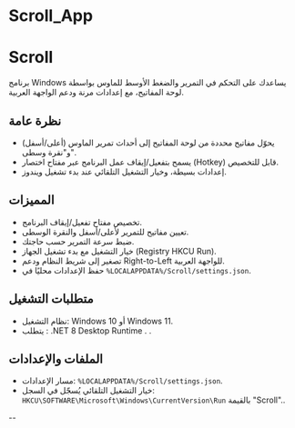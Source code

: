 # Scroll_App
# Scroll

برنامج Windows يساعدك على التحكم في التمرير والضغط الأوسط للماوس بواسطة لوحة المفاتيح، مع إعدادات مرنة ودعم الواجهة العربية.

## نظرة عامة
- يحوّل مفاتيح محددة من لوحة المفاتيح إلى أحداث تمرير الماوس (أعلى/أسفل) و"نقرة وسطى".
- يسمح بتفعيل/إيقاف عمل البرنامج عبر مفتاح اختصار (Hotkey) قابل للتخصيص.
- إعدادات بسيطة، وخيار التشغيل التلقائي عند بدء تشغيل ويندوز.

## المميزات
- تخصيص مفتاح تفعيل/إيقاف البرنامج.
- تعيين مفاتيح للتمرير لأعلى/أسفل والنقرة الوسطى.
- ضبط سرعة التمرير حسب حاجتك.
- خيار التشغيل مع بدء تشغيل الجهاز (Registry HKCU Run).
- تصغير إلى شريط النظام ودعم Right-to-Left للواجهة العربية.
- حفظ الإعدادات محليًا في `%LOCALAPPDATA%/Scroll/settings.json`.

## متطلبات التشغيل
- نظام التشغيل: Windows 10 أو Windows 11.
- يتطلب : .NET 8 Desktop Runtime .
.

## الملفات والإعدادات
- مسار الإعدادات: `%LOCALAPPDATA%/Scroll/settings.json`.
- خيار التشغيل التلقائي يُسجّل في السجل: `HKCU\SOFTWARE\Microsoft\Windows\CurrentVersion\Run` بالقيمة "Scroll"..

--
